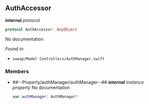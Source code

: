 ## AuthAccessor

**internal** *protocol*

```swift
protocol AuthAccessor: AnyObject
```

No documentation



*Found in:*

* `swaap/Model Controllers/AuthManager.swift`


### Members



* ##--Property/authManager/authManager--##
	***internal*** *instance property*
	No documentation
	```swift
	var authManager: AuthManager?
	```


